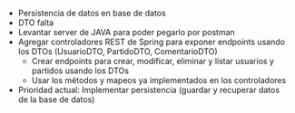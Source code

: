 - Persistencia de datos en base de datos
- DTO falta
- Levantar server de JAVA para poder pegarlo por postman
- Agregar controladores REST de Spring para exponer endpoints usando los DTOs (UsuarioDTO, PartidoDTO, ComentarioDTO)
  - Crear endpoints para crear, modificar, eliminar y listar usuarios y partidos usando los DTOs
  - Usar los métodos y mapeos ya implementados en los controladores
- Prioridad actual: Implementar persistencia (guardar y recuperar datos de la base de datos)
